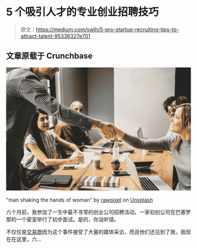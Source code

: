 # 5 个吸引人才的专业创业招聘技巧

> 原文：<https://medium.com/swlh/5-pro-startup-recruiting-tips-to-attract-talent-95336327e701>

## 文章原载于 Crunchbase

![](img/0c66972f7e8222e901897e5b4d9fd6dc.png)

“man shaking the hands of woman” by [rawpixel](https://unsplash.com/@rawpixel?utm_source=medium&utm_medium=referral) on [Unsplash](https://unsplash.com?utm_source=medium&utm_medium=referral)

六个月前，我参加了一生中最不寻常的创业公司招聘活动。一家初创公司在巴塞罗那的一个密室举行了初步面试。是的，你没听错。

不仅仅是[交易商](https://www.tradler.co/?utm_source=about&utm_medium=blog&utm_campaign=crunchbase-blog&utm_content=startup-recruiting&utm_term=link_tradler)因为这个事件接受了大量的媒体采访，而且他们还见到了我，我现在在这里，六…